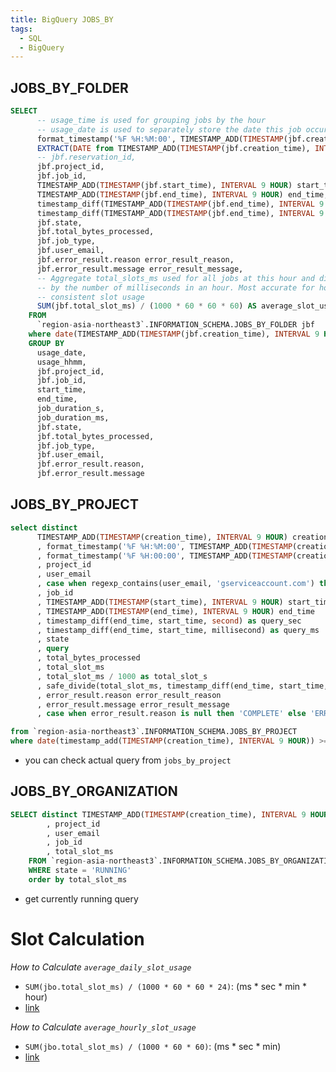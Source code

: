 ```yaml
---
title: BigQuery JOBS_BY
tags:
  - SQL
  - BigQuery
---
```

## JOBS_BY_FOLDER 

```sql 
SELECT
      -- usage_time is used for grouping jobs by the hour
      -- usage_date is used to separately store the date this job occurred
      format_timestamp('%F %H:%M:00', TIMESTAMP_ADD(TIMESTAMP(jbf.creation_time), INTERVAL 9 HOUR)) AS usage_hhmm,
      EXTRACT(DATE from TIMESTAMP_ADD(TIMESTAMP(jbf.creation_time), INTERVAL 9 HOUR) ) AS usage_date,
      -- jbf.reservation_id,
      jbf.project_id,
      jbf.job_id,
      TIMESTAMP_ADD(TIMESTAMP(jbf.start_time), INTERVAL 9 HOUR) start_time,
      TIMESTAMP_ADD(TIMESTAMP(jbf.end_time), INTERVAL 9 HOUR) end_time,
      timestamp_diff(TIMESTAMP_ADD(TIMESTAMP(jbf.end_time), INTERVAL 9 HOUR), TIMESTAMP_ADD(TIMESTAMP(jbf.start_time), INTERVAL 9 HOUR), second) as job_duration_s,
      timestamp_diff(TIMESTAMP_ADD(TIMESTAMP(jbf.end_time), INTERVAL 9 HOUR), TIMESTAMP_ADD(TIMESTAMP(jbf.start_time), INTERVAL 9 HOUR), millisecond) as job_duration_ms,
      jbf.state,
      jbf.total_bytes_processed, 
      jbf.job_type,
      jbf.user_email,
      jbf.error_result.reason error_result_reason,
      jbf.error_result.message error_result_message,
      -- Aggregate total_slots_ms used for all jobs at this hour and divide
      -- by the number of milliseconds in an hour. Most accurate for hours with
      -- consistent slot usage
      SUM(jbf.total_slot_ms) / (1000 * 60 * 60 * 60) AS average_slot_usage_per_min
    FROM
      `region-asia-northeast3`.INFORMATION_SCHEMA.JOBS_BY_FOLDER jbf
    where date(TIMESTAMP_ADD(TIMESTAMP(jbf.creation_time), INTERVAL 9 HOUR)) >= date_sub(current_date('Asia/Seoul'), interval 30 day)
    GROUP BY
      usage_date,
      usage_hhmm,
      jbf.project_id,
      jbf.job_id,
      start_time,
      end_time,
      job_duration_s,
      job_duration_ms,
      jbf.state,
      jbf.total_bytes_processed, 
      jbf.job_type,
      jbf.user_email,
      jbf.error_result.reason,
      jbf.error_result.message 
```
## JOBS_BY_PROJECT 

```sql 
select distinct
      TIMESTAMP_ADD(TIMESTAMP(creation_time), INTERVAL 9 HOUR) creation_time
      , format_timestamp('%F %H:%M:00', TIMESTAMP_ADD(TIMESTAMP(creation_time), INTERVAL 9 HOUR)) creation_hhmm
      , format_timestamp('%F %H:00:00', TIMESTAMP_ADD(TIMESTAMP(creation_time), INTERVAL 9 HOUR)) creation_hh
      , project_id
      , user_email
      , case when regexp_contains(user_email, 'gserviceaccount.com') then 'service' else 'private' end as account_type
      , job_id
      , TIMESTAMP_ADD(TIMESTAMP(start_time), INTERVAL 9 HOUR) start_time
      , TIMESTAMP_ADD(TIMESTAMP(end_time), INTERVAL 9 HOUR) end_time
      , timestamp_diff(end_time, start_time, second) as query_sec
      , timestamp_diff(end_time, start_time, millisecond) as query_ms
      , state
      , query
      , total_bytes_processed
      , total_slot_ms
      , total_slot_ms / 1000 as total_slot_s
      , safe_divide(total_slot_ms, timestamp_diff(end_time, start_time, millisecond)) as avg_slot
      , error_result.reason error_result_reason
      , error_result.message error_result_message
      , case when error_result.reason is null then 'COMPLETE' else 'ERROR' end as job_status

from `region-asia-northeast3`.INFORMATION_SCHEMA.JOBS_BY_PROJECT
where date(timestamp_add(TIMESTAMP(creation_time), INTERVAL 9 HOUR)) >= date_sub(current_date('Asia/Seoul'), interval 30 day)
```
- you can check actual query from `jobs_by_project`
## JOBS_BY_ORGANIZATION
```sql
SELECT distinct TIMESTAMP_ADD(TIMESTAMP(creation_time), INTERVAL 9 HOUR) creation_time
        , project_id
        , user_email
        , job_id 
        , total_slot_ms
    FROM `region-asia-northeast3`.INFORMATION_SCHEMA.JOBS_BY_ORGANIZATION
    WHERE state = 'RUNNING'
    order by total_slot_ms
```
- get currently running query


# Slot Calculation

*How to Calculate `average_daily_slot_usage`*
- `SUM(jbo.total_slot_ms) / (1000 * 60 * 60 * 24)`: (ms * sec * min * hour)
- [link](https://github.com/GoogleCloudPlatform/bigquery-utils/blob/master/dashboards/system_tables/docs/daily_utilization.md)

*How to Calculate `average_hourly_slot_usage`*
 - `SUM(jbo.total_slot_ms) / (1000 * 60 * 60)`: (ms * sec * min)
 - [link](https://github.com/GoogleCloudPlatform/bigquery-utils/blob/master/dashboards/system_tables/docs/hourly_utilization.md)